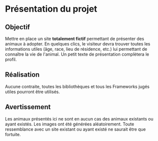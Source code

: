 # Présentation du projet
## Objectif
Mettre en place un site **totalement fictif** permettant de présenter des animaux à adopter. En quelques clics, le visiteur devra trouver toutes les informations utiles (âge, race, lieu de résidence, etc.) lui permettant de connaître la vie de l'animal.
Un petit texte de présentation complètera le profil.

## Réalisation
Aucune contraite, toutes les bibliothèques et tous les Frameworks jugés utiles pourront être utilisés.

## Avertissement
Les animaux présentés ici ne sont en aucun cas des animaux existants ou ayant existés. Les images ont été générées aléatoirement.
Toute ressemblance avec un site existant ou ayant existé ne saurait être que fortuite.
